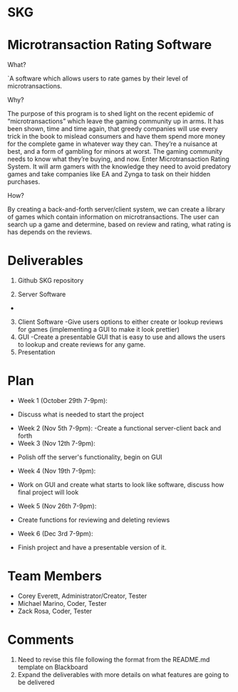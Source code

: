 # SKG
# Microtransaction Rating Software

What? 

`A software which allows users to rate games by their level of microtransactions.

Why?

The purpose of this program is to shed light on the recent epidemic of “microtransactions” which leave the gaming community up in arms. It has been shown, time and time again, that greedy companies will use every trick in the book to mislead consumers and have them spend more money for the complete game in whatever way they can. They’re a nuisance at best, and a form of gambling for minors at worst. The gaming community needs to know what they’re buying, and now. Enter Microtransaction Rating System. It will arm gamers with the knowledge they need to avoid predatory games and take companies like EA and Zynga to task on their hidden purchases.

How?

By creating a back-and-forth server/client system, we can create a library of games which contain information on microtransactions. The user can search up a game and determine, based on review and rating, what rating is has depends on the reviews. 

# Deliverables 
1. Github SKG repository

2. Server Software
  -
3. Client Software
  -Give users options to either create or lookup reviews for games (implementing a GUI to make it look prettier)
4. GUI
  -Create a presentable GUI that is easy to use and allows the users to lookup and create reviews for any game.
5. Presentation

# Plan
* Week 1 (October 29th 7-9pm):
- Discuss what is needed to start the project
* Week 2 (Nov 5th 7-9pm):
-Create a functional server-client back and forth
* Week 3 (Nov 12th 7-9pm):
- Polish off the server's functionality, begin on GUI
* Week 4 (Nov 19th 7-9pm):
- Work on GUI and create what starts to look like software, discuss how final project will look
* Week 5 (Nov 26th 7-9pm):
- Create functions for reviewing and deleting reviews
* Week 6 (Dec 3rd 7-9pm):
- Finish project and have a presentable version of it.

# Team Members 

* Corey Everett, Administrator/Creator, Tester
* Michael Marino, Coder, Tester
* Zack Rosa, Coder, Tester

# Comments
1. Need to revise this file following the format from the README.md template on Blackboard
2. Expand the deliverables with more details on what features are going to be delivered
